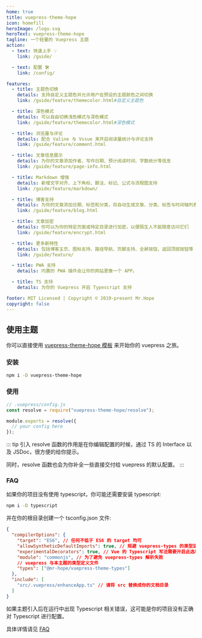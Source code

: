 ```yaml
---
home: true
title: vuepress-theme-hope
icon: homefill
heroImage: /logo.svg
heroText: vuepress-theme-hope
tagline: 一个轻量的 Vuepress 主题
action:
  - text: 快速上手 💡
    link: /guide/

  - text: 配置 🛠
    link: /config/

features:
  - title: 主题色切换
    details: 支持自定义主题色并允许用户在预设的主题颜色之间切换
    link: /guide/feature/themecolor.html#自定义主题色

  - title: 深色模式
    details: 可以自由切换浅色模式与深色模式
    link: /guide/feature/themecolor.html#深色模式

  - title: 浏览量与评论
    details: 配合 Valine 与 Vssue 来开启阅读量统计与评论支持
    link: /guide/feature/comment.html

  - title: 文章信息展示
    details: 为你的文章添加作者、写作日期、预计阅读时间、字数统计等信息
    link: /guide/feature/page-info.html

  - title: Markdown 增强
    details: 新增文字对齐、上下角标、脚注、标记、公式与流程图支持
    link: /guide/feature/markdown/

  - title: 博客支持
    details: 为你的文章添加日期、标签和分类，将自动生成文章、分类、标签与时间轴列表
    link: /guide/feature/blog.html

  - title: 文章加密
    details: 你可以为你的特定页面或特定目录进行加密，以便陌生人不能随意访问它们
    link: /guide/feature/encrypt.html

  - title: 更多新特性
    details: 包括博客主页、图标支持、路径导航、页脚支持、全屏按钮、返回顶部按钮等
    link: /guide/feature/

  - title: PWA 支持
    details: 内置的 PWA 插件会让你的网站更像一个 APP。

  - title: TS 支持
    details: 为你的 Vuepress 开启 Typescript 支持

footer: MIT Licensed | Copyright © 2019-present Mr.Hope
copyright: false
---
```


## 使用主题

你可以直接使用 [vuepress-theme-hope 模板](https://github.com/Mister-Hope/vuepress-theme-hope-template) 来开始你的 vuepress 之旅。

### 安装

```bash
npm i -D vuepress-theme-hope
```

### 使用

```js
// .vuepress/config.js
const resolve = require("vuepress-theme-hope/resolve");

module.exports = resolve({
  // your config here
});
```

::: tip
引入 resolve 函数的作用是在你编辑配置的时候，通过 TS 的 Interface 以及 JSDoc，很方便的给你提示。

同时，resolve 函数也会为你补全一些直接交付给 vuepress 的默认配置。
:::

### FAQ

如果你的项目没有使用 typescript，你可能还需要安装 typescript:

```bash
npm i -D typescript
```

并在你的根目录创建一个 tsconfig.json 文件:

```json
{
  "compilerOptions": {
    "target": "ES6", // 任何不低于 ES6 的 target 均可
    "allowSyntheticDefaultImports": true, // 规避 vuepress-types 的类型定义问题
    "experimentalDecorators": true, // Vue 的 Typescript 写法需要开启此选项
    "module": "commonjs", // 为了避免 vuepress-types 解析失败
    // vuepress 与本主题的类型定义文件
    "types": ["@mr-hope/vuepress-theme-types"]
  },
  "include": [
    "src/.vuepress/enhanceApp.ts" // 请将 src 替换成你的文档目录
  ]
}
```

如果主题引入后在运行中出现 Typescript 相关错误，这可能是你的项目没有正确对 Typescript 进行配置。

具体详情请见 [FAQ](FAQ/readme.md)
